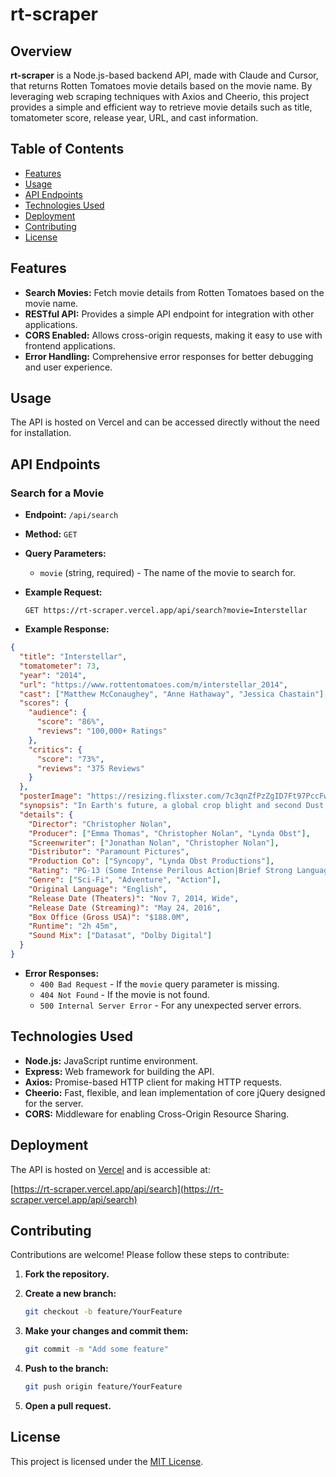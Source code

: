 # rt-scraper

## Overview

**rt-scraper** is a Node.js-based backend API, made with Claude and Cursor, that returns
Rotten Tomatoes movie details based on the movie name. By leveraging web scraping techniques
with Axios and Cheerio, this project provides a simple and efficient way to retrieve movie
details such as title, tomatometer score, release year, URL, and cast information.

## Table of Contents

- [Features](#features)
- [Usage](#usage)
- [API Endpoints](#api-endpoints)
- [Technologies Used](#technologies-used)
- [Deployment](#deployment)
- [Contributing](#contributing)
- [License](#license)

## Features

- **Search Movies:** Fetch movie details from Rotten Tomatoes based on the movie name.
- **RESTful API:** Provides a simple API endpoint for integration with other applications.
- **CORS Enabled:** Allows cross-origin requests, making it easy to use with frontend applications.
- **Error Handling:** Comprehensive error responses for better debugging and user experience.

## Usage

The API is hosted on Vercel and can be accessed directly without the need for installation.

## API Endpoints

### Search for a Movie

- **Endpoint:** `/api/search`
- **Method:** `GET`
- **Query Parameters:**

  - `movie` (string, required) - The name of the movie to search for.

- **Example Request:**

  ```http
  GET https://rt-scraper.vercel.app/api/search?movie=Interstellar
  ```

- **Example Response:**

```json
{
  "title": "Interstellar",
  "tomatometer": 73,
  "year": "2014",
  "url": "https://www.rottentomatoes.com/m/interstellar_2014",
  "cast": ["Matthew McConaughey", "Anne Hathaway", "Jessica Chastain"],
  "scores": {
    "audience": {
      "score": "86%",
      "reviews": "100,000+ Ratings"
    },
    "critics": {
      "score": "73%",
      "reviews": "375 Reviews"
    }
  },
  "posterImage": "https://resizing.flixster.com/7c3qnZfPzZgID7Ft97PccFwEf9U=/206x305/v2/https://resizing.flixster.com/-XZAfHZM39UwaGJIFWKAE8fS0ak=/v3/t/assets/p10543523_p_v8_as.jpg",
  "synopsis": "In Earth's future, a global crop blight and second Dust Bowl are slowly rendering the planet uninhabitable. Professor Brand (Michael Caine), a brilliant NASA physicist, is working on plans to save mankind by transporting Earth's population to a new home via a wormhole. But first, Brand must send former NASA pilot Cooper (Matthew McConaughey) and a team of researchers through the wormhole and across the galaxy to find out which of three planets could be mankind's new home.",
  "details": {
    "Director": "Christopher Nolan",
    "Producer": ["Emma Thomas", "Christopher Nolan", "Lynda Obst"],
    "Screenwriter": ["Jonathan Nolan", "Christopher Nolan"],
    "Distributor": "Paramount Pictures",
    "Production Co": ["Syncopy", "Lynda Obst Productions"],
    "Rating": "PG-13 (Some Intense Perilous Action|Brief Strong Language)",
    "Genre": ["Sci-Fi", "Adventure", "Action"],
    "Original Language": "English",
    "Release Date (Theaters)": "Nov 7, 2014, Wide",
    "Release Date (Streaming)": "May 24, 2016",
    "Box Office (Gross USA)": "$188.0M",
    "Runtime": "2h 45m",
    "Sound Mix": ["Datasat", "Dolby Digital"]
  }
}
  ```

- **Error Responses:**
  - `400 Bad Request` - If the `movie` query parameter is missing.
  - `404 Not Found` - If the movie is not found.
  - `500 Internal Server Error` - For any unexpected server errors.

## Technologies Used

- **Node.js:** JavaScript runtime environment.
- **Express:** Web framework for building the API.
- **Axios:** Promise-based HTTP client for making HTTP requests.
- **Cheerio:** Fast, flexible, and lean implementation of core jQuery designed for the server.
- **CORS:** Middleware for enabling Cross-Origin Resource Sharing.

## Deployment

The API is hosted on [Vercel](https://vercel.com/) and is accessible at:

[https://rt-scraper.vercel.app/api/search](https://rt-scraper.vercel.app/api/search)

## Contributing

Contributions are welcome! Please follow these steps to contribute:

1. **Fork the repository.**
2. **Create a new branch:**

   ```bash
   git checkout -b feature/YourFeature
   ```

3. **Make your changes and commit them:**

   ```bash
   git commit -m "Add some feature"
   ```

4. **Push to the branch:**

   ```bash
   git push origin feature/YourFeature
   ```

5. **Open a pull request.**

## License

This project is licensed under the [MIT License](LICENSE).
